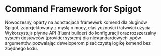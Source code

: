 # Command Framework for Spigot

Nowoczesny, oparty na adnotacjach framework komend dla pluginów Spigot, zaprojektowany z myślą o mocy, elastyczności i łatwości użycia. Wykorzystuje płynne API (fluent builder) do konfiguracji oraz rozszerzalny system dostawców (provider system) dla niestandardowych typów argumentów, pozwalając deweloperom pisać czystą logikę komend bez zbędnego kodu.
